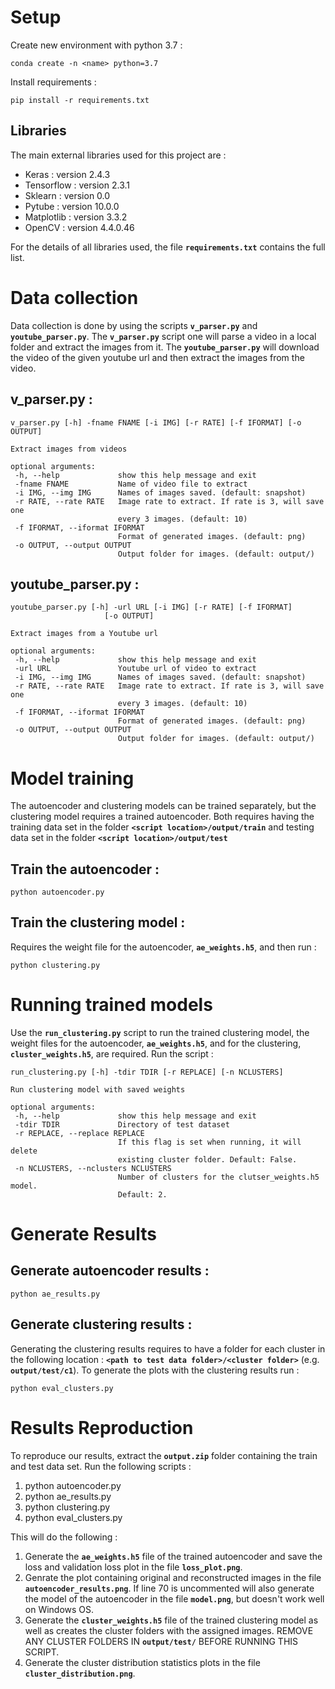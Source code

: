 # Setup

Create new environment with python 3.7 :
    
    conda create -n <name> python=3.7

Install requirements :
    
    pip install -r requirements.txt

## Libraries

The main external libraries used for this project are :

- Keras : version 2.4.3
- Tensorflow : version 2.3.1
- Sklearn : version 0.0
- Pytube : version 10.0.0
- Matplotlib : version 3.3.2
- OpenCV : version 4.4.0.46

For the details of all libraries used, the file **`requirements.txt`** contains the full list.

# Data collection
Data collection is done by using the scripts **`v_parser.py`** and **`youtube_parser.py`**.
The **`v_parser.py`** script one will parse a video in a local folder and extract the images from it.
The **`youtube_parser.py`** will download the video of the given youtube url and then extract the images from the video.

## v_parser.py :

    v_parser.py [-h] -fname FNAME [-i IMG] [-r RATE] [-f IFORMAT] [-o OUTPUT]

    Extract images from videos

    optional arguments:
     -h, --help             show this help message and exit
     -fname FNAME           Name of video file to extract
     -i IMG, --img IMG      Names of images saved. (default: snapshot)
     -r RATE, --rate RATE   Image rate to extract. If rate is 3, will save one
                            every 3 images. (default: 10)
     -f IFORMAT, --iformat IFORMAT
                            Format of generated images. (default: png)
     -o OUTPUT, --output OUTPUT
                            Output folder for images. (default: output/)

## youtube_parser.py :

    youtube_parser.py [-h] -url URL [-i IMG] [-r RATE] [-f IFORMAT]
                         [-o OUTPUT]

    Extract images from a Youtube url

    optional arguments:
     -h, --help             show this help message and exit
     -url URL               Youtube url of video to extract
     -i IMG, --img IMG      Names of images saved. (default: snapshot)
     -r RATE, --rate RATE   Image rate to extract. If rate is 3, will save one
                            every 3 images. (default: 10)
     -f IFORMAT, --iformat IFORMAT
                            Format of generated images. (default: png)
     -o OUTPUT, --output OUTPUT
                            Output folder for images. (default: output/)

# Model training

The autoencoder and clustering models can be trained separately, but the clustering model requires a trained autoencoder.
Both requires having the training data set in the folder **`<script location>/output/train`** and testing data set in the folder **`<script location>/output/test`**

## Train the autoencoder :

    python autoencoder.py

## Train the clustering model :

Requires the weight file for the autoencoder, **`ae_weights.h5`**, and then run :

    python clustering.py

# Running trained models

Use the **`run_clustering.py`** script to run the trained clustering model, the weight files for the autoencoder, **`ae_weights.h5`**, and for the clustering, **`cluster_weights.h5`**, are required.
Run the script :

    run_clustering.py [-h] -tdir TDIR [-r REPLACE] [-n NCLUSTERS]

    Run clustering model with saved weights

    optional arguments:
     -h, --help             show this help message and exit
     -tdir TDIR             Directory of test dataset
     -r REPLACE, --replace REPLACE
                            If this flag is set when running, it will delete
                            existing cluster folder. Default: False.
     -n NCLUSTERS, --nclusters NCLUSTERS
                            Number of clusters for the clutser_weights.h5 model.
                            Default: 2.

# Generate Results

## Generate autoencoder results :

    python ae_results.py

## Generate clustering results :

Generating the clustering results requires to have a folder for each cluster in the following location : **`<path to test data folder>/<cluster folder>`** (e.g. **`output/test/c1`**).
To generate the plots with the clustering results run :

    python eval_clusters.py


# Results Reproduction

To reproduce our results, extract the **`output.zip`** folder containing the train and test data set. Run the following scripts :

1. python autoencoder.py
2. python ae_results.py
3. python clustering.py
4. python eval_clusters.py

This will do the following :

1. Generate the **`ae_weights.h5`** file of the trained autoencoder and save the loss and validation loss plot in the file **`loss_plot.png`**.
2. Genrate the plot containing original and reconstructed images in the file **`autoencoder_results.png`**. If line 70 is uncommented will also generate the model of the autoencoder in the file **`model.png`**, but doesn't work well on Windows OS.
3. Generate the **`cluster_weights.h5`** file of the trained clustering model as well as creates the cluster folders with the assigned images. REMOVE ANY CLUSTER FOLDERS IN **`output/test/`** BEFORE RUNNING THIS SCRIPT.
4. Generate the cluster distribution statistics plots in the file **`cluster_distribution.png`**.

